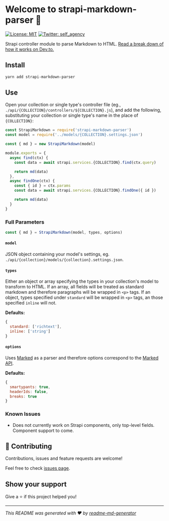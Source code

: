 # Welcome to strapi-markdown-parser 👋

[![License: MIT](https://img.shields.io/badge/License-MIT-yellow.svg)](#)
[![Twitter: self_agency](https://img.shields.io/twitter/follow/self_agency.svg?style=social)](https://twitter.com/self_agency)

Strapi controller module to parse Markdown to HTML. [Read a break down of how it works on Dev.to.](https://dev.to/selfagency/render-markdown-as-html-in-strapi-using-controllers-3e7a)

## Install

```sh
yarn add strapi-markdown-parser
```

## Use

Open your collection or single type's controller file (eg., `./api/{COLLECTION}/controllers/${COLLECTION}.js`), and add the following, substituting your collection or single type's name in the place of `{COLLECTION}`:

```javascript
const StrapiMarkdown = require('strapi-markdown-parser')
const model = require('../models/{COLLECTION}.settings.json')

const { md } = new StrapiMarkdown(model)

module.exports = {
  async find(ctx) {
    const data = await strapi.services.{COLLECTION}.find(ctx.query)

    return md(data)
  },
  async findOne(ctx) {
    const { id } = ctx.params
    const data = await strapi.services.{COLLECTION}.findOne({ id })

    return md(data)
  }
}
```

### Full Parameters

```javascript
const { md } = StrapiMarkdown(model, types, options)
```

#### `model`

JSON object containing your model's settings, eg. `./api/{collection}/models/{collection}.settings.json`.

#### `types`

Either an object or array specifying the types in your collection's model to transform to HTML. If an array, all fields will be treated as standard markdown and therefore paragraphs will be wrapped in `<p>` tags. If an object, types specified under `standard` will be wrapped in `<p>` tags, an those specified `inline` will not.

**Defaults:**

```javascript
{
  standard: ['richtext'],
  inline: ['string']
}
```

#### `options`

Uses [Marked](https://marked.js.org/) as a parser and therefore options correspond to the [Marked API](https://marked.js.org/using_advanced#options).

**Defaults:**

```javascript
{
  smartypants: true,
  headerIds: false,
  breaks: true
}
```

### Known Issues

- Does not currently work on Strapi components, only top-level fields. Component support to come.

## 🤝 Contributing

Contributions, issues and feature requests are welcome!

Feel free to check [issues page](https://gitlab.com/selfagency/strapi-markdown-parser/issues).

## Show your support

Give a ⭐️ if this project helped you!

---

_This README was generated with ❤️ by [readme-md-generator](https://github.com/kefranabg/readme-md-generator)_

